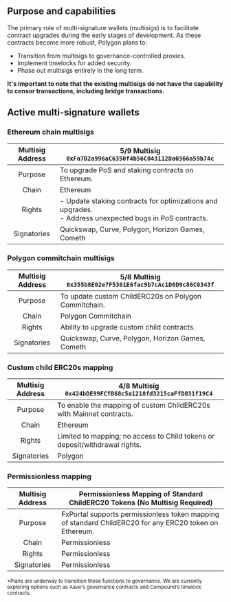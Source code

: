 
## Purpose and capabilities

The primary role of multi-signature wallets (multisigs) is to facilitate contract upgrades during the early stages of development. As these contracts become more robust, Polygon plans to:

- Transition from multisigs to governance-controlled proxies.
- Implement timelocks for added security.
- Phase out multisigs entirely in the long term.

**It's important to note that the existing multisigs do not have the capability to censor transactions, including bridge transactions.**

## Active multi-signature wallets

### Ethereum chain multisigs

| Multisig Address  | **5/9 Multisig**<br/>`0xFa7D2a996aC6350f4b56C043112Da0366a59b74c` |
|:----------------:|---------------------------------------------------------------------|
| Purpose          | To upgrade PoS and staking contracts on Ethereum.                    |
| Chain            | Ethereum                                                            |
| Rights           | - Update staking contracts for optimizations and upgrades.<br/>- Address unexpected bugs in PoS contracts. |
| Signatories      | Quickswap, Curve, Polygon, Horizon Games, Cometh                     |

### Polygon commitchain multisigs

| Multisig Address  | **5/8 Multisig**<br/>`0x355b8E02e7F5301E6fac9b7cAc1D6D9c86C0343f` |
|:----------------:|---------------------------------------------------------------------|
| Purpose          | To update custom ChildERC20s on Polygon Commitchain.                 |
| Chain            | Polygon Commitchain                                                  |
| Rights           | Ability to upgrade custom child contracts.                           |
| Signatories      | Quickswap, Curve, Polygon, Horizon Games, Cometh                     |

### Custom child ERC20s mapping

| Multisig Address  | **4/8 Multisig**<br/>`0x424bDE99FCfB68c5a1218fd3215caFfD031f19C4` |
|:----------------:|---------------------------------------------------------------------|
| Purpose          | To enable the mapping of custom ChildERC20s with Mainnet contracts.  |
| Chain            | Ethereum                                                            |
| Rights           | Limited to mapping; no access to Child tokens or deposit/withdrawal rights. |
| Signatories      | Polygon                                                             |

### Permissionless mapping

| Multisig Address  | **Permissionless Mapping of Standard ChildERC20 Tokens (No Multisig Required)** |
|:----------------:|--------------------------------------------------------------------------------|
| Purpose          | FxPortal supports permissionless token mapping of standard ChildERC20 for any ERC20 token on Ethereum. |
| Chain            | Permissionless                                                                 |
| Rights           | Permissionless                                                                 |
| Signatories      | Permissionless                                                                 |

<sub>*Plans are underway to transition these functions to governance. We are currently exploring options such as Aave's governance contracts and Compound’s timelock contracts.</sub>
